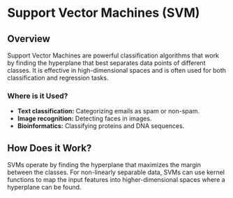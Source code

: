 # Support Vector Machines (SVM)

## Overview
Support Vector Machines are powerful classification algorithms that work by finding the hyperplane that best separates data points of different classes. It is effective in high-dimensional spaces and is often used for both classification and regression tasks.

### Where is it Used?
- **Text classification:** Categorizing emails as spam or non-spam.
- **Image recognition:** Detecting faces in images.
- **Bioinformatics:** Classifying proteins and DNA sequences.

## How Does it Work?
SVMs operate by finding the hyperplane that maximizes the margin between the classes. For non-linearly separable data, SVMs can use kernel functions to map the input features into higher-dimensional spaces where a hyperplane can be found.
